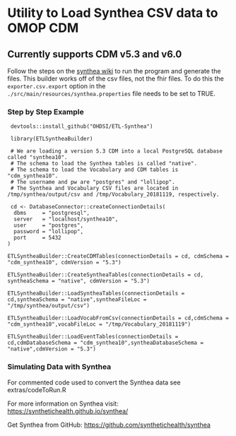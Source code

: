 # Utility to Load Synthea CSV data to OMOP CDM
## Currently supports CDM v5.3 and v6.0 

Follow the steps on the [synthea wiki](https://github.com/synthetichealth/synthea/wiki) to run the program and generate the files. This builder works off of the csv files, not the fhir files. To do this the `exporter.csv.export` option in the `./src/main/resources/synthea.properties` file needs to be set to TRUE.

### Step by Step Example

```
 devtools::install_github("OHDSI/ETL-Synthea")

 library(ETLSyntheaBuilder)

 # We are loading a version 5.3 CDM into a local PostgreSQL database called "synthea10".  
 # The schema to load the Synthea tables is called "native".
 # The schema to load the Vocabulary and CDM tables is "cdm_synthea10".  
 # The username and pw are "postgres" and "lollipop".
 # The Synthea and Vocabulary CSV files are located in /tmp/synthea/output/csv and /tmp/Vocabulary_20181119, respectively.
 
 cd <- DatabaseConnector::createConnectionDetails(
  dbms     = "postgresql", 
  server   = "localhost/synthea10", 
  user     = "postgres", 
  password = "lollipop", 
  port     = 5432
)
                                                                                
ETLSyntheaBuilder::CreateCDMTables(connectionDetails = cd, cdmSchema = "cdm_synthea10", cdmVersion = "5.3")
                                     
ETLSyntheaBuilder::CreateSyntheaTables(connectionDetails = cd, syntheaSchema = "native", cdmVersion = "5.3")
                                       
ETLSyntheaBuilder::LoadSyntheaTables(connectionDetails = cd,syntheaSchema = "native",syntheaFileLoc = "/tmp/synthea/output/csv")
                                     
ETLSyntheaBuilder::LoadVocabFromCsv(connectionDetails = cd,cdmSchema = "cdm_synthea10",vocabFileLoc = "/tmp/Vocabulary_20181119")
                                    
ETLSyntheaBuilder::LoadEventTables(connectionDetails = cd,cdmDatabaseSchema = "cdm_synthea10",syntheaDatabaseSchema = "native",cdmVersion = "5.3")
```

### Simulating Data with Synthea
For commented code used to convert the Synthea data see extras/codeToRun.R

For more information on Synthea visit:
https://synthetichealth.github.io/synthea/

Get Synthea from GitHub:
https://github.com/synthetichealth/synthea
